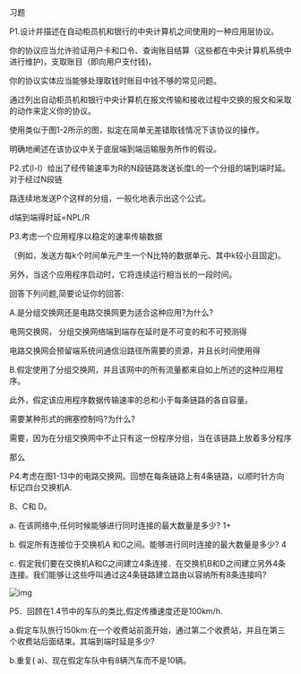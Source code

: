 习题

P1.设计并描述在自动柜员机和银行的中央计算机之间使用的一种应用层协议。

你的协议应当允许验证用户卡和口令、查询账目结算（这些都在中央计算机系统中进行维护)，支取账目（即向用户支付钱)。

你的协议实体应当能够处理取钱时账目中钱不够的常见问题。

通过列出自动柜员机和银行中央计算机在报文传输和接收过程中交换的报文和采取的动作来定义你的协议。

使用类似于图1-2所示的图，拟定在简单无差错取钱情况下该协议的操作。

明确地阐述在该协议中关于底层端到端运输服务所作的假设。

 

P2.式(l-l）给出了经传输速率为R的N段链路发送长度L的一个分组的端到端时延。对于经过N段链

路连续地发送Р个这样的分组，一般化地表示出这个公式。

d端到端得时延=NPL/R 

 

P3.考虑一个应用程序以稳定的速率传输数据

（例如，发送方每k个时间单元产生一个N比特的数据单元、其中k较小且固定)。

另外，当这个应用程序启动时，它将连续运行相当长的一段时间。

回答下列问题,简要论证你的回答:

 

A.是分组交换网还是电路交换网更为适合这种应用?为什么?

电网交换网， 分组交换网络端到端存在延时是不可变的和不可预测得

电路交换网会预留端系统间通信沿路径所需要的资源，并且长时间使用得

 

B.假定使用了分组交换网，并且该网中的所有流量都来自如上所述的这种应用程序。

此外，假定该应用程序数据传输速率的总和小于每条链路的各自容量。

需要某种形式的拥塞控制吗?为什么?

需要，因为在分组交换网中不止只有这一份程序分组，当在该链路上放着多分程序

那么

 

P4.考虑在图1-13中的电路交换网。回想在每条链路上有4条链路，以顺时针方向标记四台交换机A.

B、C和 D。

a. 在该网络中,任何时候能够进行同时连接的最大数量是多少? 1+

b. 假定所有连接位于交换机A 和C之间。能够进行同时连接的最大数量是多少? 4 

c. 假定我们要在交换机A和C之间建立4条连接．在交换机B和D之间建立另外4条连接。我们能够让这些呼叫通过这4条链路建立路由以容纳所有8条连接吗? 

![img](file:///C:/Users/TENG~1.LIL/AppData/Local/Temp/msohtmlclip1/01/clip_image001.png)

P5．回顾在1.4节中的车队的类比,假定传播速度还是100km/h.

a.假定车队旅行150km:在一个收费站前面开始，通过第二个收费站，并且在第三个收费站后面结束。其端到端时延是多少?  



b.重复( a)、现在假定车队中有8辆汽车而不是10辆。 



